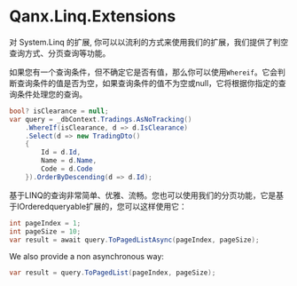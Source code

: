 
# Qanx.Linq.Extensions
对 System.Linq 的扩展, 你可以以流利的方式来使用我们的扩展，我们提供了判空查询方式、分页查询等功能。

如果您有一个查询条件，但不确定它是否有值，那么你可以使用`Whereif`。它会判断查询条件的值是否为空，如果查询条件的值不为空或null，它将根据你指定的查询条件处理您的查询。
```csharp
bool? isClearance = null;
var query = _dbContext.Tradings.AsNoTracking()
    .WhereIf(isClearance, d => d.IsClearance)
    .Select(d => new TradingDto()
    {
        Id = d.Id,
        Name = d.Name,
        Code = d.Code
    }).OrderByDescending(d => d.Id);
```
基于LINQ的查询非常简单、优雅、流畅。您也可以使用我们的分页功能，它是基于IOrderedqueryable扩展的，您可以这样使用它：
```csharp
int pageIndex = 1;
int pageSize = 10;
var result = await query.ToPagedListAsync(pageIndex, pageSize);
```
We also provide a non asynchronous way:
```csharp
var result = query.ToPagedList(pageIndex, pageSize);
```